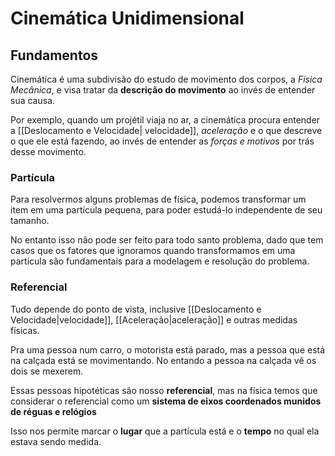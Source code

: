 # Cinemática Unidimensional
## Fundamentos 
Cinemática é uma subdivisão do estudo de movimento dos corpos, a _Física Mecânica_, e visa tratar da **descrição do movimento** ao invés de entender sua causa.

Por exemplo, quando um projétil viaja no ar, a cinemática procura entender a [[Deslocamento e Velocidade|  velocidade]], _aceleração_ e o que descreve o que ele está fazendo, ao invés de entender as _forças e motivos_ por trás desse movimento.

### Partícula
Para resolvermos alguns problemas de física, podemos transformar um item em uma partícula pequena, para poder estudá-lo independente de seu tamanho.

No entanto isso não pode ser feito para todo santo problema, dado que tem casos que os fatores que ignoramos quando transformamos em uma partícula são fundamentais para a modelagem e resolução do problema.

### Referencial
Tudo depende do ponto de vista, inclusive [[Deslocamento e Velocidade|velocidade]], [[Aceleração|aceleração]] e outras medidas físicas.

Pra uma pessoa num carro, o motorista está parado, mas a pessoa que está na calçada está se movimentando. No entando a pessoa na calçada vê os dois se mexerem.

Essas pessoas hipotéticas são nosso **referencial**, mas na física temos que considerar o referencial como um **sistema de eixos coordenados munidos de réguas e relógios**

Isso nos permite marcar o **lugar** que a partícula está e o **tempo** no qual ela estava sendo medida.